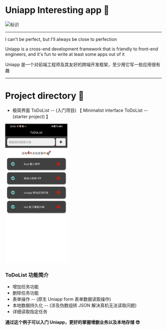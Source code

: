 # Uniapp Interesting app 📱

![标识](https://img.shields.io/badge/%20%20Uniapp%20%20-%20%20%F0%9F%93%B1%20application%20%20-blue)

---

I can't be perfect, but I'll always be close to perfection

Uniapp is a cross-end development framework that is friendly to front-end engineers, and it's fun to write at least some apps out of it

Uniapp 是一个对前端工程师及其友好的跨端开发框架，至少用它写一些应用很有趣

---

# Project directory 📑

- 极简界面 ToDoList -- (入门项目) 【 Minimalist interface ToDoList -- (starter project) 】

<img style="width:200px;flex:1;margin-right:20px;" src="./readme_images/Minimalist%20interface%20ToDoList/1.jpg"><img />

### ToDoList 功能简介

- 增加任务功能
- 删除任务功能
- 表单操作 -- (原生 Uniapp form 表单数据读取操作)
- 本地数据持久化 -- (涉及伪数组转 JSON 解决真机无法读取问题)
- 详细读取指定任务

**通过这个例子可以入门 Uniapp，更好的掌握增删业务以及本地存储 😎**
